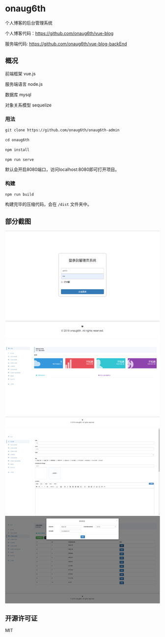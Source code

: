 # onaug6th

个人博客的后台管理系统

个人博客代码：https://github.com/onaug6th/vue-blog

服务端代码: https://github.com/onaug6th/vue-blog-backEnd

## 概况

前端框架    vue.js

服务端语言   node.js

数据库       mysql

对象关系模型  sequelize

### 用法

```
git clone https://github.com/onaug6th/onaug6th-admin

cd onaug6th

npm install 

npm run serve
```
默认会开启8080端口，访问localhost:8080即可打开项目。

### 构建

```
npm run build
```
构建完毕的压缩代码，会在 `/dist` 文件夹中。

## 部分截图

<img src="./screenshot/login.png" alt="login" />
<img src="./screenshot/welcome.png" alt="welcome" />
<img src="./screenshot/articleEdit.png" alt="articleEdit" />
<img src="./screenshot/articleTag.png" alt="articleTag" />

## 开源许可证

MIT
